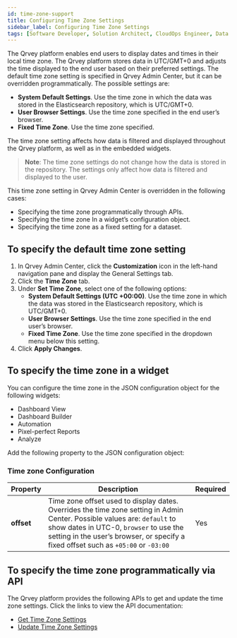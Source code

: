 ```yaml
---
id: time-zone-support
title: Configuring Time Zone Settings
sidebar_label: Configuring Time Zone Settings
tags: [Software Developer, Solution Architect, CloudOps Engineer, Data Analyst, All Personas]
---
```

<div style={{textAlign: "justify"}}>

The Qrvey platform enables end users to display dates and times in their local time zone. The Qrvey platform stores data in UTC/GMT+0 and adjusts the time displayed to the end user based on their preferred settings. The default time zone setting is specified in Qrvey Admin Center, but it can be overridden programmatically. The possible settings are:
* **System Default Settings**. Use the time zone in which the data was stored in the Elasticsearch repository, which is UTC/GMT+0.
* **User Browser Settings**. Use the time zone specified in the end user’s browser.
* **Fixed Time Zone**. Use the time zone specified. 

The time zone setting affects how data is filtered and displayed throughout the Qrvey platform, as well as in the embedded widgets. 

>**Note**: The time zone settings do not change how the data is stored in the repository. The settings only affect how data is filtered and displayed to the user. 

This time zone setting in Qrvey Admin Center is overridden in the following cases:
* Specifying the time zone programmatically through APIs.
* Specifying the time zone In a widget’s configuration object.
* Specifying the time zone as a fixed setting for a dataset. 

## To specify the default time zone setting
1. In Qrvey Admin Center, click the **Customization** icon in the left-hand navigation pane and display the General Settings tab. 
2. Click the **Time Zone** tab. 
3. Under **Set Time Zone**, select one of the following options:
    * **System Default Settings (UTC +00:00)**. Use the time zone in which the data was stored in the Elasticsearch repository, which is UTC/GMT+0.
    * **User Browser Settings**. Use the time zone specified in the end user’s browser.
    * **Fixed Time Zone**. Use the time zone specified in the dropdown menu below this setting. 
4. Click **Apply Changes**. 

## To specify the time zone in a widget
You can configure the time zone in the JSON configuration object for the following widgets:
* Dashboard View
* Dashboard Builder
* Automation
* Pixel-perfect Reports
* Analyze

Add the following property to the JSON configuration object:

### Time zone Configuration
| **Property** | **Description** | **Required** |
| --- | --- | --- |
| **offset** | Time zone offset used to display dates. Overrides the time zone setting in Admin Center. Possible values are: `default` to show dates in UTC-0, `browser` to use the setting in the user’s browser, or specify a fixed offset such as `+05:00` or `-03:00` | Yes |

## To specify the time zone programmatically via API

The Qrvey platform provides the following APIs to get and update the time zone settings. Click the links to view the API documentation:
* [Get Time Zone Settings](https://qrvey.stoplight.io/docs/qrvey-api-doc/4045b9423953e-get-time-zone-settings) 
* [Update Time Zone Settings](https://qrvey.stoplight.io/docs/qrvey-api-doc/99518be9162fb-update-time-zone-settings)


</div>